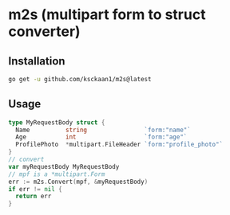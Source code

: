 # m2s (multipart form to struct converter)

## Installation
```sh
go get -u github.com/ksckaan1/m2s@latest
```

## Usage

```go
type MyRequestBody struct {
  Name          string                `form:"name"`
  Age           int                   `form:"age"`
  ProfilePhoto  *multipart.FileHeader `form:"profile_photo"`
}
// convert 
var myRequestBody MyRequestBody
// mpf is a *multipart.Form
err := m2s.Convert(mpf, &myRequestBody)
if err != nil {
  return err
}
```